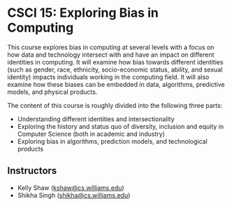 # CSCI 15:  Exploring Bias in Computing

This course explores bias in computing at several levels with a focus on how data and technology intersect with and have an impact on different identities in computing. It will examine how bias towards different identities (such as gender, race, ethnicity, socio-economic status, ability, and sexual identity) impacts individuals working in the computing field. It will also examine how these biases can be embedded in data, algorithms, predictive models, and physical products. 

The content of this course is roughly divided into the following three parts:

* Understanding different identities and intersectionality
* Exploring the history and status quo of diversity, inclusion and equity in Computer Science (both in academic and industry) 
* Exploring bias in algorithms, prediction models, and technological products

## Instructors
 
* Kelly Shaw (kshaw@cs.williams.edu)
* Shikha Singh  (shikha@cs.williams.edu) 


